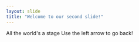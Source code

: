 ```yaml
---
layout: slide
title: "Welcome to our second slide!"
---
```

All the world's a stage
Use the left arrow to go back!
